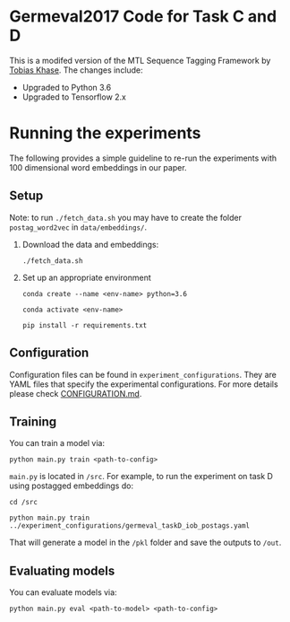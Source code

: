 # Germeval2017 Code for Task C and D

This is a modifed version of the MTL Sequence Tagging Framework by [Tobias Khase](https://github.com/UKPLab/thesis2018-tk_mtl_sequence_tagging).
The changes include:

* Upgraded to Python 3.6 
* Upgraded to Tensorflow 2.x

# Running the experiments

The following provides a simple guideline to re-run the experiments with 100 dimensional word embeddings in our paper. 

## Setup

Note: to run ```./fetch_data.sh``` you may have to create the folder ```postag_word2vec``` in ```data/embeddings/```.

1. Download the data and embeddings:  

    ```./fetch_data.sh```

1. Set up an appropriate environment  

    ```conda create --name <env-name> python=3.6```
    
    ```conda activate <env-name>```

    ```pip install -r requirements.txt```


## Configuration

Configuration files can be found in ```experiment_configurations```. They are YAML files that specify the experimental configurations. For more details please check [CONFIGURATION.md](./CONFIGURATION.md).


## Training

You can train a model via:

```python main.py train <path-to-config>```

```main.py``` is located in ```/src```. For example, to run the experiment on task D using postagged embeddings do:

```cd /src```

```python main.py train ../experiment_configurations/germeval_taskD_iob_postags.yaml```

That will generate a model in the ```/pkl``` folder and save the outputs to ```/out```.


## Evaluating models

You can evaluate models via:

```python main.py eval <path-to-model> <path-to-config> ```






